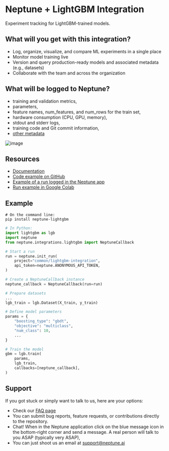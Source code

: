 # Neptune + LightGBM Integration

Experiment tracking for LightGBM-trained models.

## What will you get with this integration?

* Log, organize, visualize, and compare ML experiments in a single place
* Monitor model training live
* Version and query production-ready models and associated metadata (e.g., datasets)
* Collaborate with the team and across the organization

## What will be logged to Neptune?

* training and validation metrics,
* parameters,
* feature names, num_features, and num_rows for the train set,
* hardware consumption (CPU, GPU, memory),
* stdout and stderr logs,
* training code and Git commit information,
* [other metadata](https://docs.neptune.ai/logging/what_you_can_log)

![image](https://docs.neptune.ai/img/app/integrations/lightgbm.png)

## Resources

* [Documentation](https://docs.neptune.ai/integrations/lightgbm)
* [Code example on GitHub](https://github.com/neptune-ai/examples/blob/main/integrations-and-supported-tools/lightgbm/scripts/Neptune_LightGBM_train_summary.py)
* [Example of a run logged in the Neptune app](https://app.neptune.ai/o/common/org/lightgbm-integration/e/LGBM-86/dashboard/train-cls-summary-6c07f9e0-36ca-4432-9530-7fd3457220b6)
* [Run example in Google Colab](https://colab.research.google.com/github/neptune-ai/examples/blob/main/integrations-and-supported-tools/lightgbm/notebooks/Neptune_LightGBM.ipynb)

## Example

```
# On the command line:
pip install neptune-lightgbm
```

```python
# In Python:
import lightgbm as lgb
import neptune
from neptune.integrations.lightgbm import NeptuneCallback

# Start a run
run = neptune.init_run(
    project="common/lightgbm-integration",
    api_token=neptune.ANONYMOUS_API_TOKEN,
)

# Create a NeptuneCallback instance
neptune_callback = NeptuneCallback(run=run)

# Prepare datasets
...
lgb_train = lgb.Dataset(X_train, y_train)

# Define model parameters
params = {
    "boosting_type": "gbdt",
    "objective": "multiclass",
    "num_class": 10,
    ...
}

# Train the model
gbm = lgb.train(
    params,
    lgb_train,
    callbacks=[neptune_callback],
)
```

## Support

If you got stuck or simply want to talk to us, here are your options:

* Check our [FAQ page](https://docs.neptune.ai/getting-started/getting-help#frequently-asked-questions)
* You can submit bug reports, feature requests, or contributions directly to the repository.
* Chat! When in the Neptune application click on the blue message icon in the bottom-right corner and send a message. A real person will talk to you ASAP (typically very ASAP),
* You can just shoot us an email at support@neptune.ai
